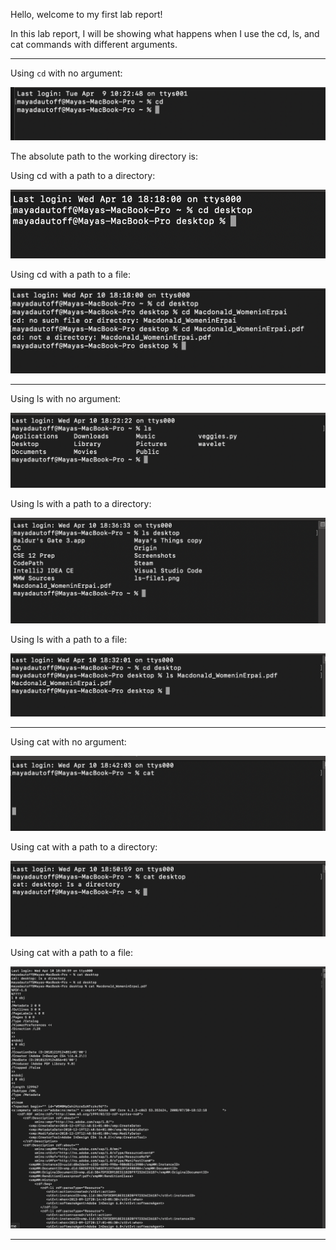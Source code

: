 Hello, welcome to my first lab report!

In this lab report, I will be showing what happens when I use the cd, ls, and cat commands with different arguments.

***


Using `cd` with no argument:

![Image](cd-noarg.png)

The absolute path to the working directory is:


Using cd with a path to a directory:

![Image](cd-directory.png)

Using cd with a path to a file:

![Image](cd-file.png)

***


Using ls with no argument:

![Image](ls-noarg.png)

Using ls with a path to a directory:

![Image](ls-directory1.png)

Using ls with a path to a file:

![Image](ls-file1.png)


***


Using cat with no argument:

![Image](cat-noarg.png)

Using cat with a path to a directory:

![Image](cat-directory.png)

Using cat with a path to a file:

![Image](cat-file.png)







***

